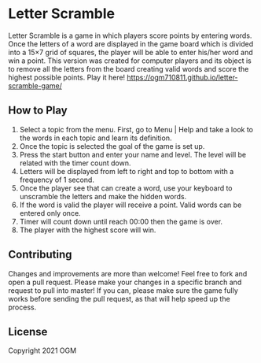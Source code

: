 # Letter Scramble
Letter Scramble is a game in which players score points by entering words. Once the letters of a word are displayed in the game board which is divided into a 15×7 grid of squares, the player will be able to enter his/her word and win a point. This version was created for computer players and its object is to remove all the letters from the board creating valid words and score the highest possible points. 
Play it here! https://ogm710811.github.io/letter-scramble-game/ 



## How to Play
1. Select a topic from the menu. First, go to Menu | Help and take a look to the words in each topic and learn its definition.
2. Once the topic is selected the goal of the game is set up.
3. Press the start button and enter your name and level. The level will be related with the timer count down.
4. Letters will be displayed from left to right and top to bottom with a frequency of 1 second.
5. Once the player see that can create a word, use your keyboard to unscramble the letters and make the hidden words.
6. If the word is valid the player will receive a point. Valid words can be entered only once.
7. Timer will count down until reach 00:00 then the game is over.
8. The player with the highest score will win.


## Contributing
Changes and improvements are more than welcome! Feel free to fork and open a pull request. Please make your changes in a specific branch and request to pull into master! If you can, please make sure the game fully works before sending the pull request, as that will help speed up the process.

## License
Copyright 2021 OGM
